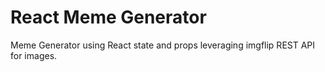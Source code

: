 # React Meme Generator

Meme Generator using React state and props leveraging imgflip REST API for images.
